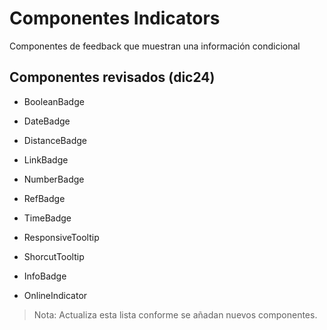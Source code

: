 # Componentes Indicators

Componentes de feedback que muestran una información condicional

## Componentes revisados (dic24)

- BooleanBadge
- DateBadge
- DistanceBadge
- LinkBadge
- NumberBadge
- RefBadge
- TimeBadge

- ResponsiveTooltip
- ShorcutTooltip

- InfoBadge
- OnlineIndicator

> Nota: Actualiza esta lista conforme se añadan nuevos componentes.
